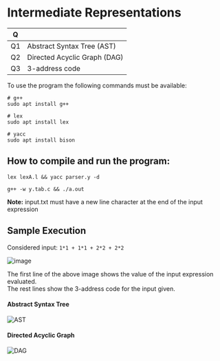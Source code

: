 # Intermediate Representations

| Q   |                              |
| --- | ---------------------------- |
| Q1  | Abstract Syntax Tree (AST)   |
| Q2  | Directed Acyclic Graph (DAG) |
| Q3  | 3-address code               |

To use the program the following commands must be available:

```
# g++
sudo apt install g++

# lex
sudo apt install lex

# yacc
sudo apt install bison
```

## How to compile and run the program:

```
lex lexA.l && yacc parser.y -d

g++ -w y.tab.c && ./a.out
```

**Note:** input.txt must have a new line character at the end of the input expression

## Sample Execution

Considered input: `1*1 + 1*1 + 2*2 + 2*2`

![image](https://user-images.githubusercontent.com/59505795/197732902-1b144fff-70e8-4a51-9b8b-98dc7d0cd068.png)

The first line of the above image shows the value of the input expression evaluated.  
The rest lines show the 3-address code for the input given.

#### Abstract Syntax Tree

![AST](https://user-images.githubusercontent.com/59505795/197733376-fdfb99d4-9ef5-4db6-a3f4-0b065e05ebca.png)

#### Directed Acyclic Graph

![DAG](https://user-images.githubusercontent.com/59505795/197733603-560bd41d-c373-491e-afd2-790871ce0b1f.png)
